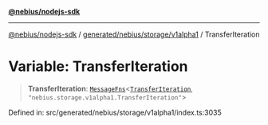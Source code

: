 [**@nebius/nodejs-sdk**](../../../../../README.md)

---

[@nebius/nodejs-sdk](../../../../../README.md) / [generated/nebius/storage/v1alpha1](../README.md) / TransferIteration

# Variable: TransferIteration

> **TransferIteration**: [`MessageFns`](../../../../../runtime/protos/core/interfaces/MessageFns.md)\<[`TransferIteration`](../interfaces/TransferIteration.md), `"nebius.storage.v1alpha1.TransferIteration"`\>

Defined in: src/generated/nebius/storage/v1alpha1/index.ts:3035
